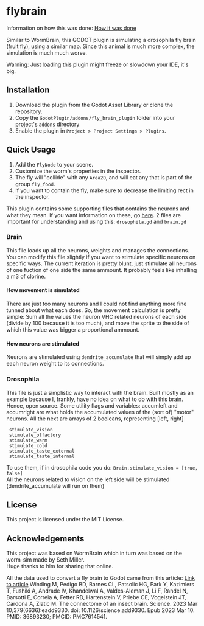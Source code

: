 # flybrain
Information on how this was done: [How it was done](./DataProcessing/README.md)

Similar to WormBrain, this GODOT plugin is simulating a drosophila fly brain (fruit fly), using a similar map. Since this animal is much more complex, the simulation is much much worse.

Warning: Just loading this plugin might freeze or slowdown your IDE, it's big.

## Installation
1. Download the plugin from the Godot Asset Library or clone the repository.
2. Copy the `GodotPlugin/addons/fly_brain_plugin` folder into your project's `addons` directory
3. Enable the plugin in `Project > Project Settings > Plugins`.

## Quick Usage
1. Add the `FlyNode` to your scene.
2. Customize the worm's properties in the inspector.
3. The fly will "collide" with any `Area2D`, and will eat any that is part of the group `fly_food`.
4. If you want to contain the fly, make sure to decrease the limiting rect in the inspector.

This plugin contains some supporting files that contains the neurons and what they mean. If you want information on these, go [here](./DataProcessing/README.md).
 2 files are important for understanding and using this:
 `drosophila.gd` and `brain.gd`

### Brain
   This file loads up all the neurons, weights and manages the connections. 
    You can modify this file slightly if you want to stimulate specific neurons on specific ways. 
    The current iteration is pretty blunt, just stimulate all neurons of one fuction of one side the same ammount. 
    It probably feels like inhalling a m3 of clorine.

#### How movement is simulated
   There are just too many neurons and I could not find anything more fine tunned about what each does. 
    So, the movement calculation is pretty simple: 
    Sum all the values the neuron VHC related neurons of each side (divide by 100 because it is too much), and move the sprite to the side of which this value was bigger a proportional ammount.

#### How neurons are stimulated
   Neurons are stimulated using `dendrite_accumulate` that will simply add up each neuron weight to its connections.
 
####
### Drosophila
   This file is just a simplistic way to interact with the brain. Built mostly as an example because I, frankly, have no idea on what to do with this brain. Hence, open source.
    Some utility flags and variables:
    accumleft and accumright are what holds the accumulated values of the (sort of) "motor" neurons. 
    All the next are arrays of 2 booleans, representing [left, right]
    
     stimulate_vision
     stimulate_olfactory
     stimulate_warm
     stimulate_cold
     stimulate_taste_external
     stimulate_taste_internal

   To use them, if in drosophila code you do: 
    ```Brain.stimulate_vision = [true, false]```  
    All the neurons related to vision on the left side will be stimulated (dendrite_accumulate will run on them)

## License
This project is licensed under the MIT License.

## Acknowledgements
This project was based on WormBrain which in turn was based on the worm-sim made by Seth Miller.  
Huge thanks to him for sharing that online.

All the data used to convert a fly brain to Godot came from this article:
[Link to article](https://www.ncbi.nlm.nih.gov/pmc/articles/PMC7614541/)
Winding M, Pedigo BD, Barnes CL, Patsolic HG, Park Y, Kazimiers T, Fushiki A, Andrade IV, Khandelwal A, Valdes-Aleman J, Li F, Randel N, Barsotti E, Correia A, Fetter RD, Hartenstein V, Priebe CE, Vogelstein JT, Cardona A, Zlatic M. The connectome of an insect brain. Science. 2023 Mar 10;379(6636):eadd9330. doi: 10.1126/science.add9330. Epub 2023 Mar 10. PMID: 36893230; PMCID: PMC7614541.

